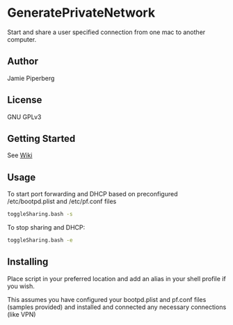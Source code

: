 # GeneratePrivateNetwork
Start and share a user specified connection from one mac to another computer.

## Author
Jamie Piperberg

## License
GNU GPLv3

## Getting Started

See [Wiki](https://github.com/jpiperberg/GeneratePrivateNetwork/wiki) 

## Usage

To start port forwarding and DHCP based on preconfigured /etc/bootpd.plist and /etc/pf.conf files

```sh
toggleSharing.bash -s
```

To stop sharing and DHCP:

```sh
toggleSharing.bash -e 
```


## Installing

Place script in your preferred location and add an alias in your shell profile if you wish.

This assumes you have configured your bootpd.plist and pf.conf files (samples provided) and installed and connected any necessary connections (like VPN)

